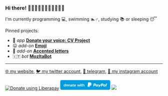 ### Hi there! 👋👋🏻👋🏼👋🏽👋🏾👋🏿

I'm currently programming 💻, swimming 🏊‍‍‍♂️, studying 📚 or sleeping 😴

Pinned projects:
- 🤖 _app_ [**Donate your voice: CV Project**](https://github.com/Sav22999/common-voice-android)
- 😛 _add-on_ [**Emoji**](https://github.com/Sav22999/emoji)
- 🔡 _add-on_ [**Accented letters**](https://github.com/Sav22999/accented-letters-addons)
- 🇮🇹 _bot_ [**MozItaBot**](https://github.com/MozillaItalia/mozitahub_bot)

----

[🌐 my website](https://www.saveriomorelli.com/), [🐦 my twitter account](https://twitter.com/MorelliSaverio), [📧 telegram](https://t.me/Sav22999), [📸 my instagram account](https://www.instagram.com/sav.morelli/)

<a href="https://liberapay.com/Sav22999/donate"><img alt="Donate using Liberapay" src="https://liberapay.com/assets/widgets/donate.svg"></a> [<img src="paypal.svg" width="160px"></img>](https://paypal.me/pools/c/8yl6auiU6e) [<img src="https://cdn.ko-fi.com/cdn/kofi1.png?v=2" width="120px"></img>](https://ko-fi.com/R5R31UQ8G)


<!--
**Sav22999/Sav22999** is a ✨ _special_ ✨ repository because its `README.md` (this file) appears on your GitHub profile.

Here are some ideas to get you started:

- 🔭 I’m currently working on ...
- 🌱 I’m currently learning ...
- 👯 I’m looking to collaborate on ...
- 🤔 I’m looking for help with ...
- 💬 Ask me about ...
- 📫 How to reach me: ...
- 😄 Pronouns: ...
- ⚡ Fun fact: ...
-->
